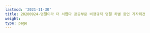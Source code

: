 ```yaml
---
lastmod: '2021-11-30'
title: 20200924-명절이라 더 서럽다 공공부문 비정규직 명절 차별 증언 기자회견
weight: 
type: page
---
```

